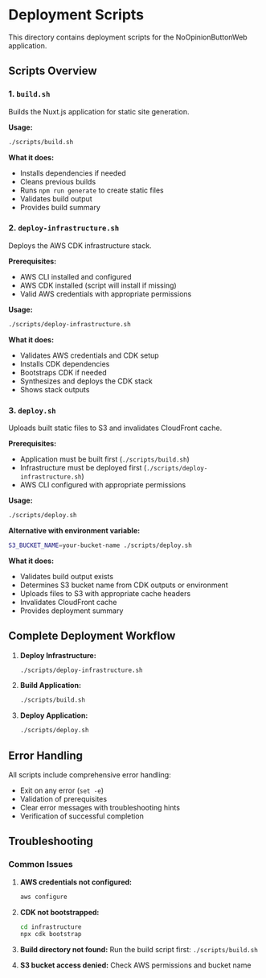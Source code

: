 # Deployment Scripts

This directory contains deployment scripts for the NoOpinionButtonWeb application.

## Scripts Overview

### 1. `build.sh`
Builds the Nuxt.js application for static site generation.

**Usage:**
```bash
./scripts/build.sh
```

**What it does:**
- Installs dependencies if needed
- Cleans previous builds
- Runs `npm run generate` to create static files
- Validates build output
- Provides build summary

### 2. `deploy-infrastructure.sh`
Deploys the AWS CDK infrastructure stack.

**Prerequisites:**
- AWS CLI installed and configured
- AWS CDK installed (script will install if missing)
- Valid AWS credentials with appropriate permissions

**Usage:**
```bash
./scripts/deploy-infrastructure.sh
```

**What it does:**
- Validates AWS credentials and CDK setup
- Installs CDK dependencies
- Bootstraps CDK if needed
- Synthesizes and deploys the CDK stack
- Shows stack outputs

### 3. `deploy.sh`
Uploads built static files to S3 and invalidates CloudFront cache.

**Prerequisites:**
- Application must be built first (`./scripts/build.sh`)
- Infrastructure must be deployed first (`./scripts/deploy-infrastructure.sh`)
- AWS CLI configured with appropriate permissions

**Usage:**
```bash
./scripts/deploy.sh
```

**Alternative with environment variable:**
```bash
S3_BUCKET_NAME=your-bucket-name ./scripts/deploy.sh
```

**What it does:**
- Validates build output exists
- Determines S3 bucket name from CDK outputs or environment
- Uploads files to S3 with appropriate cache headers
- Invalidates CloudFront cache
- Provides deployment summary

## Complete Deployment Workflow

1. **Deploy Infrastructure:**
   ```bash
   ./scripts/deploy-infrastructure.sh
   ```

2. **Build Application:**
   ```bash
   ./scripts/build.sh
   ```

3. **Deploy Application:**
   ```bash
   ./scripts/deploy.sh
   ```

## Error Handling

All scripts include comprehensive error handling:
- Exit on any error (`set -e`)
- Validation of prerequisites
- Clear error messages with troubleshooting hints
- Verification of successful completion

## Troubleshooting

### Common Issues

1. **AWS credentials not configured:**
   ```bash
   aws configure
   ```

2. **CDK not bootstrapped:**
   ```bash
   cd infrastructure
   npx cdk bootstrap
   ```

3. **Build directory not found:**
   Run the build script first: `./scripts/build.sh`

4. **S3 bucket access denied:**
   Check AWS permissions and bucket name